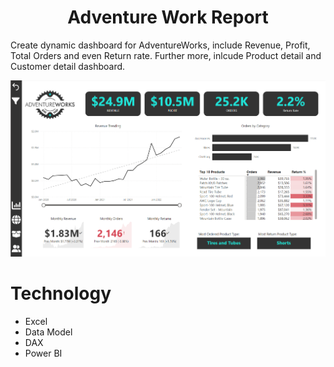 <h1 align="center">Adventure Work Report</h1>

Create dynamic dashboard for AdventureWorks, include Revenue, Profit, Total Orders and even Return rate. Further more, inlcude Product detail and Customer detail dashboard. <br/>

![LP/dark.PNG](https://github.com/JennyNgo273/AdventureWork/blob/master/3.AdventureWorksImages-230523-122034/AdventureWorks%20Images/AdventureWorkReport.png) <br/>


# Technology
<ul>
  <li>Excel</li>
  <li>Data Model</li>
  <li>DAX</li>
  <li>Power BI</li>
</ul>   
